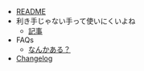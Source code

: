 * [README](/)
* 利き手じゃない手って使いにくいよね
  * [記事](guide.md "記事タイトル")
* FAQs
  * [なんかある？]()
* [Changelog](changelog.md)